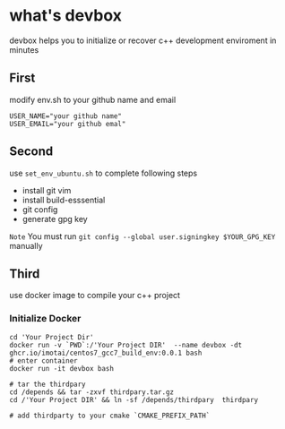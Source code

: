 # what's devbox

devbox helps you to initialize or recover c++ development enviroment in minutes

## First 

modify env.sh to your github name and email

```
USER_NAME="your github name"
USER_EMAIL="your github emal"
```

## Second

use `set_env_ubuntu.sh` to complete following steps

* install git vim
* install build-esssential
* git config
* generate gpg key

`Note` You must run `git config --global user.signingkey $YOUR_GPG_KEY` manually

## Third

use docker image to compile your c++ project

### Initialize Docker 

```
cd 'Your Project Dir'
docker run -v `PWD`:/'Your Project DIR'  --name devbox -dt ghcr.io/imotai/centos7_gcc7_build_env:0.0.1 bash
# enter container
docker run -it devbox bash

# tar the thirdpary
cd /depends && tar -zxvf thirdpary.tar.gz
cd /'Your Project DIR' && ln -sf /depends/thirdpary  thirdpary

# add thirdparty to your cmake `CMAKE_PREFIX_PATH`

```

